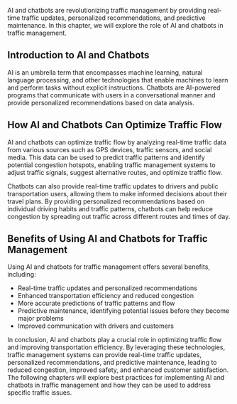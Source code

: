 
AI and chatbots are revolutionizing traffic management by providing real-time traffic updates, personalized recommendations, and predictive maintenance. In this chapter, we will explore the role of AI and chatbots in traffic management.

Introduction to AI and Chatbots
-------------------------------

AI is an umbrella term that encompasses machine learning, natural language processing, and other technologies that enable machines to learn and perform tasks without explicit instructions. Chatbots are AI-powered programs that communicate with users in a conversational manner and provide personalized recommendations based on data analysis.

How AI and Chatbots Can Optimize Traffic Flow
---------------------------------------------

AI and chatbots can optimize traffic flow by analyzing real-time traffic data from various sources such as GPS devices, traffic sensors, and social media. This data can be used to predict traffic patterns and identify potential congestion hotspots, enabling traffic management systems to adjust traffic signals, suggest alternative routes, and optimize traffic flow.

Chatbots can also provide real-time traffic updates to drivers and public transportation users, allowing them to make informed decisions about their travel plans. By providing personalized recommendations based on individual driving habits and traffic patterns, chatbots can help reduce congestion by spreading out traffic across different routes and times of day.

Benefits of Using AI and Chatbots for Traffic Management
--------------------------------------------------------

Using AI and chatbots for traffic management offers several benefits, including:

* Real-time traffic updates and personalized recommendations
* Enhanced transportation efficiency and reduced congestion
* More accurate predictions of traffic patterns and flow
* Predictive maintenance, identifying potential issues before they become major problems
* Improved communication with drivers and customers

In conclusion, AI and chatbots play a crucial role in optimizing traffic flow and improving transportation efficiency. By leveraging these technologies, traffic management systems can provide real-time traffic updates, personalized recommendations, and predictive maintenance, leading to reduced congestion, improved safety, and enhanced customer satisfaction. The following chapters will explore best practices for implementing AI and chatbots in traffic management and how they can be used to address specific traffic issues.
